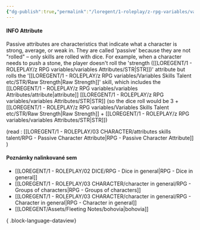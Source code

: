 ```yaml
---
{"dg-publish":true,"permalink":"/loregent/1-roleplay/z-rpg-variables/variables-attributes/attribute/","noteIcon":""}
---
```



#### INFO Attribute

Passive attributes are characteristics that indicate what a character is strong, average, or weak in. They are called 'passive' because they are not "rolled" – only skills are rolled with dice. For example, when a character needs to push a stone, the player doesn't roll the 'strength ([[LOREGENT/1 - ROLEPLAY/z RPG variables/variables Attributes/STR\|STR]])' attribute but rolls the '[[LOREGENT/1 - ROLEPLAY/z RPG variables/Variables Skills Talent etc/STR/Raw Strength\|Raw Strength]]' skill, which includes the [[LOREGENT/1 - ROLEPLAY/z RPG variables/variables Attributes/attribute\|attribute]] [[LOREGENT/1 - ROLEPLAY/z RPG variables/variables Attributes/STR\|STR]] (so the dice roll would be 3 + [[LOREGENT/1 - ROLEPLAY/z RPG variables/Variables Skills Talent etc/STR/Raw Strength\|Raw Strength]] + [[LOREGENT/1 - ROLEPLAY/z RPG variables/variables Attributes/STR\|STR]])

(read : [[LOREGENT/1 - ROLEPLAY/03 CHARACTER/attributes skills talent/RPG - Passive Character Attribute\|RPG - Passive Character Attribute]] )

#### Poznámky nalinkované sem
- [[LOREGENT/1 - ROLEPLAY/02 DICE/RPG - Dice in general\|RPG - Dice in general]]
- [[LOREGENT/1 - ROLEPLAY/03 CHARACTER/character in general/RPG - Groups of characters\|RPG - Groups of characters]]
- [[LOREGENT/1 - ROLEPLAY/03 CHARACTER/character in general/RPG - Character in general\|RPG - Character in general]]
- [[LOREGENT/Assets/Fleeting Notes/bohovia\|bohovia]]

{ .block-language-dataview}


